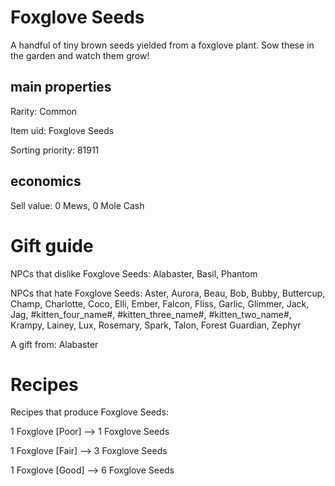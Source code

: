 # Foxglove Seeds

A handful of tiny brown seeds yielded from a foxglove plant. Sow these in the garden and watch them grow!

## main properties

Rarity: Common

Item uid: Foxglove Seeds

Sorting priority: 81911

## economics

Sell value: 0 Mews, 0 Mole Cash

# Gift guide

NPCs that dislike Foxglove Seeds: Alabaster, Basil, Phantom

NPCs that hate Foxglove Seeds: Aster, Aurora, Beau, Bob, Bubby, Buttercup, Champ, Charlotte, Coco, Elli, Ember, Falcon, Fliss, Garlic, Glimmer, Jack, Jag, #kitten_four_name#, #kitten_three_name#, #kitten_two_name#, Krampy, Lainey, Lux, Rosemary, Spark, Talon, Forest Guardian, Zephyr

A gift from: Alabaster

# Recipes

Recipes that produce Foxglove Seeds:

1 Foxglove [Poor] --> 1 Foxglove Seeds

1 Foxglove [Fair] --> 3 Foxglove Seeds

1 Foxglove [Good] --> 6 Foxglove Seeds